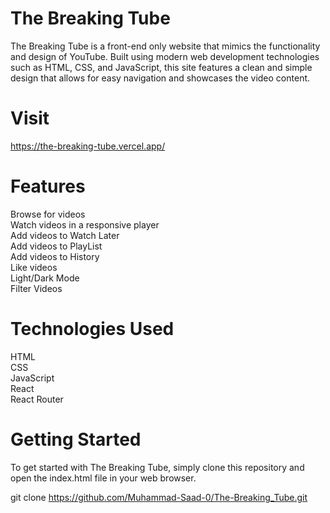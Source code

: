 # The Breaking Tube
The Breaking Tube is a front-end only website that mimics the functionality and design of YouTube. Built using modern web development technologies such as HTML, CSS, and JavaScript, this site features a clean and simple design that allows for easy navigation and showcases the video content.

# Visit

https://the-breaking-tube.vercel.app/

# Features
Browse for videos <br />
Watch videos in a responsive player <br />
Add videos to Watch Later <br />
Add videos to PlayList <br />
Add videos to History<br />
Like videos <br />
Light/Dark Mode<br />
Filter Videos <br />
# Technologies Used
HTML <br />
CSS <br />
JavaScript <br />
React <br />
React Router <br />
# Getting Started
To get started with The Breaking Tube, simply clone this repository and open the index.html file in your web browser.


git clone https://github.com/Muhammad-Saad-0/The-Breaking_Tube.git

